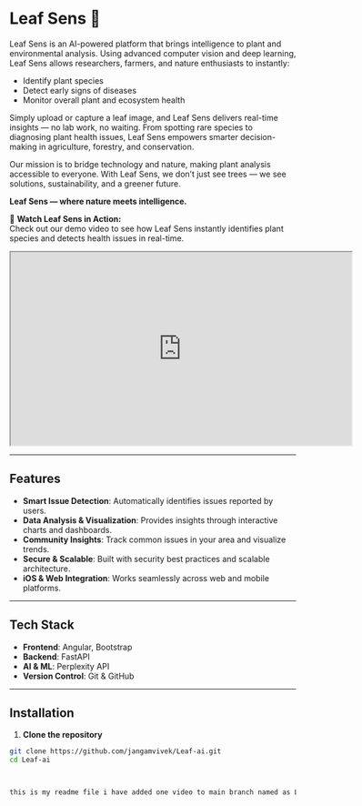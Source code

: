 # Leaf Sens 🌿

Leaf Sens is an AI-powered platform that brings intelligence to plant and environmental analysis. Using advanced computer vision and deep learning, Leaf Sens allows researchers, farmers, and nature enthusiasts to instantly:

- Identify plant species  
- Detect early signs of diseases  
- Monitor overall plant and ecosystem health  

Simply upload or capture a leaf image, and Leaf Sens delivers real-time insights — no lab work, no waiting. From spotting rare species to diagnosing plant health issues, Leaf Sens empowers smarter decision-making in agriculture, forestry, and conservation.

Our mission is to bridge technology and nature, making plant analysis accessible to everyone. With Leaf Sens, we don’t just see trees — we see solutions, sustainability, and a greener future.  

**Leaf Sens — where nature meets intelligence.**

🎥 **Watch Leaf Sens in Action:**  
Check out our demo video to see how Leaf Sens instantly identifies plant species and detects health issues in real-time.  

<p align="start">
  <iframe src="https://drive.google.com/file/d/YOUR_FILE_ID/preview" width="600" height="340" allow="autoplay"></iframe>
</p>


---

## Features

- **Smart Issue Detection**: Automatically identifies issues reported by users.  
- **Data Analysis & Visualization**: Provides insights through interactive charts and dashboards.  
- **Community Insights**: Track common issues in your area and visualize trends.  
- **Secure & Scalable**: Built with security best practices and scalable architecture.  
- **iOS & Web Integration**: Works seamlessly across web and mobile platforms.  

---

## Tech Stack

- **Frontend**: Angular, Bootstrap  
- **Backend**: FastAPI 
- **AI & ML**: Perplexity API  
- **Version Control**: Git & GitHub  

---

## Installation

1. **Clone the repository**

```bash
git clone https://github.com/jangamvivek/Leaf-ai.git
cd Leaf-ai



this is my readme file i have added one video to main branch named as Leaf Sens.mp4 and i want to show in readme file write line with desc

